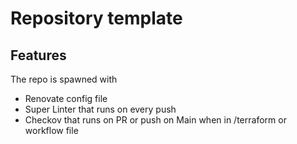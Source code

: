 # Repository template

## Features

The repo is spawned with

* Renovate config file
* Super Linter that runs on every push
* Checkov that runs on PR or push on Main when in /terraform or workflow file